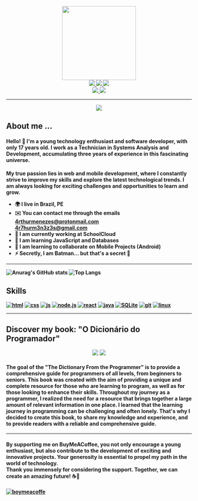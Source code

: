 
<div align = "center">
    <img style="width: 200px;" src="https://github.com/ArthurPMenezes/ArthurPMenezes/assets/149070143/234b2eb1-3725-4db2-a599-aa13ba0f3b68" />
</div>

<div align = "center"><b>
    <a href="mailto:4rthurmenezes@protonmail.com">
        <img src="https://img.shields.io/badge/ProtonMail-8B89CC?style=for-the-badge&logo=protonmail&logoColor=white" />
    </a>
    <a href="https://t.me/+pBEzGtrw28EyMDkx">
        <img src="https://img.shields.io/badge/Telegram-2CA5E0?style=for-the-badge&logo=telegram&logoColor=white" />
    </a>
    <a href="https://www.instagram.com/ath_mnz_/">
        <img src="https://img.shields.io/badge/Instagram-E4405F?style=for-the-badge&logo=instagram&logoColor=white" />
    </a>
</div>

<div align = "center"><b>
    <a href="www.linkedin.com/in/arthur-menezes-">
        <img src="https://img.shields.io/badge/LinkedIn-0077B5?style=for-the-badge&logo=linkedin&logoColor=white" />
    </a>
    <a href ="mailton:4r7hurm3n3z3s@gmail.com">
        <img src="	https://img.shields.io/badge/Gmail-D14836?style=for-the-badge&logo=gmail&logoColor=white" />
    </a>
</div>
<hr>

<div align = "center">
    <img src="https://github.com/ArthurPMenezes/ArthurPMenezes/assets/149070143/70a14b0d-f572-4eb9-9277-51fb0ba34089" />
</div>

## About me ...
#### Hello! 👋 I'm a young technology enthusiast and software developer, with only 17 years old. I work as a Technician in Systems Analysis and Development, accumulating three years of experience in this fascinating universe.

My true passion lies in web and mobile development, where I constantly strive to improve my skills and explore the latest technological trends. I am always looking for exciting challenges and opportunities to learn and grow.
 * 🌍 I live in Brazil, PE
 * ✉️ You can contact me through the emails<br>
 4rthurmenezes@protonmail.com<br>
 4r7hurm3n3z3s@gmail.com
 * 🚀 I am currently working at SchoolCloud
 * 🧠 I am learning JavaScript and Databases
 * 🤝 I am learning to collaborate on Mobile Projects (Android)
 * ⚡ Secretly, I am Batman... but that's a secret 🤫
<hr>

 ![Anurag's GitHub stats](https://github-readme-stats.vercel.app/api?username=ArthurPMenezes&show_icons=true&theme=midnight-purple)
![Top Langs](https://github-readme-stats.vercel.app/api/top-langs/?username=-org&theme=midnight-purple)

 ## Skills

 [![html](https://img.shields.io/badge/HTML5-E34F26?style=for-the-badge&logo=html5&logoColor=white)](https://developer.mozilla.org/en-US/docs/Web/CSS)
 [![css](https://img.shields.io/badge/CSS3-1572B6?style=for-the-badge&logo=css3&logoColor=white)](https://%20www.w3.org/TR/CSS/#css)
 [![js](https://img.shields.io/badge/JavaScript-F7DF1E?style=for-the-badge&logo=javascript&logoColor=black)](https://developer.mozilla.org/en-US/docs/Web/JavaScript)
 [![node.js](	https://img.shields.io/badge/Node.js-43853D?style=for-the-badge&logo=node.js&logoColor=white)](https://nodejs.org/en/about)
[![react](https://img.shields.io/badge/React_Native-20232A?style=for-the-badge&logo=react&logoColor=61DAFB)](https://reactjs.org/)
 [![java](https://img.shields.io/badge/Java-ED8B00?style=for-the-badge&logo=openjdk&logoColor=white)](https://www.oracle.com/java/)
[![SQLite](https://img.shields.io/badge/SQLite-07405E?style=for-the-badge&logo=sqlite&logoColor=white)](https://www.sqlite.org/index.html)
[![git](https://img.shields.io/badge/GIT-E44C30?style=for-the-badge&logo=git&logoColor=white)](https://git-scm.com/)
[![linux](https://img.shields.io/badge/Linux-FCC624?style=for-the-badge&logo=linux&logoColor=black)](https://www.linux.org/)

<hr>

## Discover my book: "O Dicionário do Programador" 

<div align = "center">
    <img src="https://github.com/ArthurPMenezes/ArthurPMenezes/assets/149070143/01ae518c-24cb-4f14-91cb-d6704ceecbdb">
    <img src="https://github.com/ArthurPMenezes/ArthurPMenezes/assets/149070143/bdcf65f4-8152-4ec7-8b13-721fbe1a06cd">
</div>

#### The goal of the "The Dictionary From the Programmer" is to provide a comprehensive guide for programmers of all levels, from beginners to seniors. This book was created with the aim of providing a unique and complete resource for those who are learning to program, as well as for those looking to enhance their skills. Throughout my journey as a programmer, I realized the need for a resource that brings together a large amount of relevant information in one place. I learned that the learning journey in programming can be challenging and often lonely. That's why I decided to create this book, to share my knowledge and experience, and to provide readers with a reliable and comprehensive guide.

<hr>

#### By supporting me on BuyMeACoffee, you not only encourage a young enthusiast, but also contribute to the development of exciting and innovative projects. Your generosity is essential to propel my path in the world of technology.<br>Thank you immensely for considering the support. Together, we can create an amazing future! ☕🚀

[![boymeacoffe](https://img.shields.io/badge/Buy_Me_A_Coffee-FFDD00?style=for-the-badge&logo=buy-me-a-coffee&logoColor=black)](https://www.buymeacoffee.com/ath_mnz)
